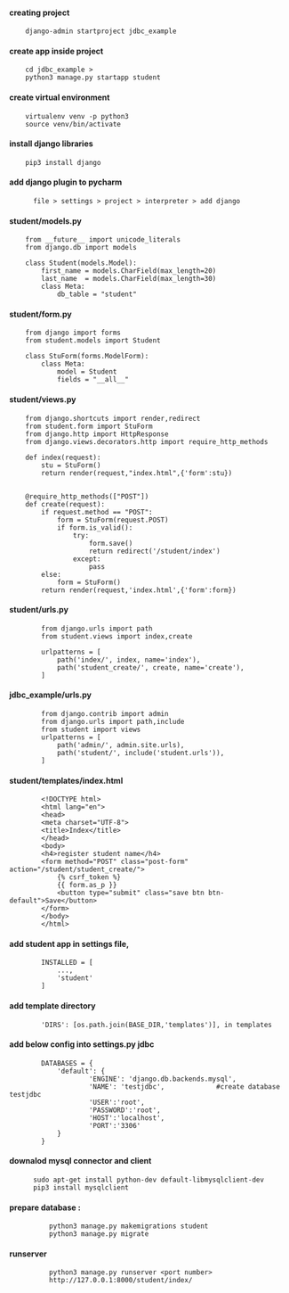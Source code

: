 #### creating project

        django-admin startproject jdbc_example

#### create app inside project

        cd jdbc_example > 
        python3 manage.py startapp student

#### create virtual environment

        virtualenv venv -p python3
        source venv/bin/activate

#### install django libraries

        pip3 install django

#### add django plugin to pycharm

	      file > settings > project > interpreter > add django

#### student/models.py

        from __future__ import unicode_literals  
        from django.db import models  

        class Student(models.Model):  
            first_name = models.CharField(max_length=20)  
            last_name  = models.CharField(max_length=30)  
            class Meta:  
                db_table = "student"


#### student/form.py

        from django import forms  
        from student.models import Student  

        class StuForm(forms.ModelForm):  
            class Meta:  
                model = Student  
                fields = "__all__"


#### student/views.py

        from django.shortcuts import render,redirect
        from student.form import StuForm
        from django.http import HttpResponse
        from django.views.decorators.http import require_http_methods

        def index(request):
            stu = StuForm()
            return render(request,"index.html",{'form':stu})


        @require_http_methods(["POST"])
        def create(request):
            if request.method == "POST":
                form = StuForm(request.POST)
                if form.is_valid():
                    try:
                        form.save()
                        return redirect('/student/index')
                    except:
                        pass
            else:
                form = StuForm()
            return render(request,'index.html',{'form':form})



#### student/urls.py

            from django.urls import path
            from student.views import index,create

            urlpatterns = [
                path('index/', index, name='index'),
                path('student_create/', create, name='create'),
            ] 



#### jdbc_example/urls.py

            from django.contrib import admin
            from django.urls import path,include
            from student import views
            urlpatterns = [
                path('admin/', admin.site.urls),
                path('student/', include('student.urls')),
            ]



#### student/templates/index.html

            <!DOCTYPE html>  
            <html lang="en">  
            <head>  
            <meta charset="UTF-8">  
            <title>Index</title>  
            </head>  
            <body>  
            <h4>register student name</h4>
            <form method="POST" class="post-form" action="/student/student_create/">  
                {% csrf_token %}  
                {{ form.as_p }}  
                <button type="submit" class="save btn btn-default">Save</button>  
            </form>  
            </body>  
            </html>


#### add student app in settings file, 

            INSTALLED = [
                ...,
                'student'
            ]



#### add template directory


            'DIRS': [os.path.join(BASE_DIR,'templates')], in templates


#### add below config into settings.py jdbc


            DATABASES = {
                'default': {
                        'ENGINE': 'django.db.backends.mysql',
                        'NAME': 'testjdbc',				#create database testjdbc
                        'USER':'root',
                        'PASSWORD':'root',
                        'HOST':'localhost',
                        'PORT':'3306'
                }
            }



#### downalod mysql connector and client


          sudo apt-get install python-dev default-libmysqlclient-dev	
          pip3 install mysqlclient	




#### prepare database :

              python3 manage.py makemigrations student
              python3 manage.py migrate


#### runserver

              python3 manage.py runserver <port number>
              http://127.0.0.1:8000/student/index/


